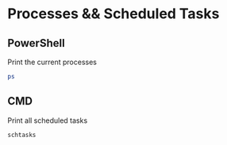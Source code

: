 # Processes && Scheduled Tasks
## PowerShell
Print the current processes
```PowerShell
ps 
```
## CMD
Print all scheduled tasks
```cmd
schtasks
```

